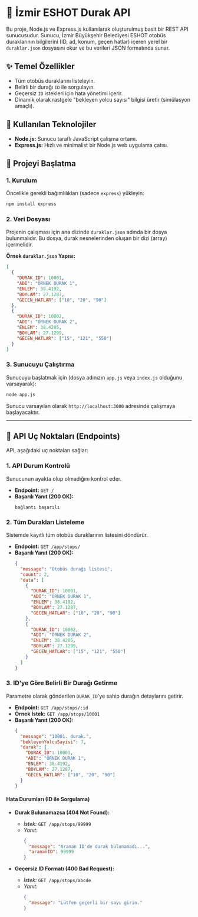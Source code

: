 # 🚌 İzmir ESHOT Durak API

Bu proje, Node.js ve Express.js kullanılarak oluşturulmuş basit bir REST API sunucusudur. Sunucu, İzmir Büyükşehir Belediyesi ESHOT otobüs duraklarının bilgilerini (ID, ad, konum, geçen hatlar) içeren yerel bir `duraklar.json` dosyasını okur ve bu verileri JSON formatında sunar.

## ✨ Temel Özellikler

* Tüm otobüs duraklarını listeleyin.
* Belirli bir durağı `ID` ile sorgulayın.
* Geçersiz `ID` istekleri için hata yönetimi içerir.
* Dinamik olarak rastgele "bekleyen yolcu sayısı" bilgisi üretir (simülasyon amaçlı).

## 🔧 Kullanılan Teknolojiler

* **Node.js:** Sunucu taraflı JavaScript çalışma ortamı.
* **Express.js:** Hızlı ve minimalist bir Node.js web uygulama çatısı.

## 🚀 Projeyi Başlatma

### 1. Kurulum

Öncelikle gerekli bağımlılıkları (sadece `express`) yükleyin:

```bash
npm install express
```

### 2. Veri Dosyası

Projenin çalışması için ana dizinde `duraklar.json` adında bir dosya bulunmalıdır. Bu dosya, durak nesnelerinden oluşan bir dizi (array) içermelidir.

**Örnek `duraklar.json` Yapısı:**

```json
[
  {
    "DURAK_ID": 10001,
    "ADI": "ÖRNEK DURAK 1",
    "ENLEM": 38.4192,
    "BOYLAM": 27.1287,
    "GECEN_HATLAR": ["10", "20", "90"]
  },
  {
    "DURAK_ID": 10002,
    "ADI": "ÖRNEK DURAK 2",
    "ENLEM": 38.4205,
    "BOYLAM": 27.1299,
    "GECEN_HATLAR": ["15", "121", "550"]
  }
]
```

### 3. Sunucuyu Çalıştırma

Sunucuyu başlatmak için (dosya adınızın `app.js` veya `index.js` olduğunu varsayarak):

```bash
node app.js
```

Sunucu varsayılan olarak `http://localhost:3000` adresinde çalışmaya başlayacaktır.

---

## 📍 API Uç Noktaları (Endpoints)

API, aşağıdaki uç noktaları sağlar:

### 1. API Durum Kontrolü

Sunucunun ayakta olup olmadığını kontrol eder.

* **Endpoint:** `GET /`
* **Başarılı Yanıt (200 OK):**
    ```
    bağlantı başarılı
    ```

### 2. Tüm Durakları Listeleme

Sistemde kayıtlı tüm otobüs duraklarının listesini döndürür.

* **Endpoint:** `GET /app/stops/`
* **Başarılı Yanıt (200 OK):**
    ```json
    {
      "message": "Otobüs durağı listesi",
      "count": 2,
      "data": [
        {
          "DURAK_ID": 10001,
          "ADI": "ÖRNEK DURAK 1",
          "ENLEM": 38.4192,
          "BOYLAM": 27.1287,
          "GECEN_HATLAR": ["10", "20", "90"]
        },
        {
          "DURAK_ID": 10002,
          "ADI": "ÖRNEK DURAK 2",
          "ENLEM": 38.4205,
          "BOYLAM": 27.1299,
          "GECEN_HATLAR": ["15", "121", "550"]
        }
      ]
    }
    ```

### 3. ID'ye Göre Belirli Bir Durağı Getirme

Parametre olarak gönderilen `DURAK_ID`'ye sahip durağın detaylarını getirir.

* **Endpoint:** `GET /app/stops/:id`
* **Örnek İstek:** `GET /app/stops/10001`
* **Başarılı Yanıt (200 OK):**
    ```json
    {
      "message": "10001. durak.",
      "bekleyenYolcuSayisi": 7,
      "durak": {
        "DURAK_ID": 10001,
        "ADI": "ÖRNEK DURAK 1",
        "ENLEM": 38.4192,
        "BOYLAM": 27.1287,
        "GECEN_HATLAR": ["10", "20", "90"]
      }
    }
    ```

#### Hata Durumları (ID ile Sorgulama)

* **Durak Bulunamazsa (404 Not Found):**
    * *İstek:* `GET /app/stops/99999`
    * *Yanıt:*
        ```json
        {
          "message": "Aranan ID'de durak bulunamadı...",
          "arananID": 99999
        }
        ```

* **Geçersiz ID Formatı (400 Bad Request):**
    * *İstek:* `GET /app/stops/abcde`
    * *Yanıt:*
        ```json
        {
          "message": "Lütfen geçerli bir sayı girin."
        }
        ```
